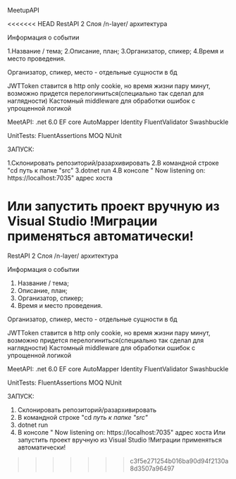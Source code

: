 MeetupAPI

<<<<<<< HEAD
RestAPI 
2 Слоя /n-layer/ архитектура

Информация о событии

1.Название / тема;
2.Описание, план;
3.Организатор, спикер;
4.Время и место проведения.

Организатор, спикер, место - отдельные сущности в бд

JWTToken ставится в http only cookie, но время жизни пару минут, возможно придется перелогиниться(специально так сделал для наглядности) 
Кастомный middleware для обработки ошибок с упрощенной логикой

MeetAPI: 
.net 6.0 
EF core 
AutoMapper 
Identity 
FluentValidator 
Swashbuckle

UnitTests: 
FluentAssertions 
MOQ 
NUnit

ЗАПУСК:

1.Склонировать репозиторий/разархивировать
2.В командной строке "cd путь к папке "src"
3.dotnet run
4.В консоле " Now listening on: https://localhost:7035" адрес хоста 

Или запустить проект вручную из Visual Studio 
!Миграции применяться автоматически!
=======
RestAPI
2 Слоя /n-layer/ архитектура

Информация о событии
1. Название / тема;
2. Описание, план;
3. Организатор, спикер;
4. Время и место проведения.

Организатор, спикер, место - отдельные сущности в бд

JWTToken ставится в http only cookie, но время жизни пару минут, возможно придется перелогиниться(специально так сделал для наглядности)
Кастомный middleware для обработки ошибок с упрощенной логикой

MeetAPI:
.net 6.0
EF core
AutoMapper
Identity
FluentValidator
Swashbuckle

UnitTests:
FluentAssertions
MOQ
NUnit

ЗАПУСК:
1. Склонировать репозиторий/разархивировать 
2. В командной строке "cd *путь к папке "src"*
3. dotnet run
4. В консоле " Now listening on: https://localhost:7035" адрес хоста
Или запустить проект вручную из Visual Studio
!Миграции применяться автоматически!
>>>>>>> c3f5e271254b016ba90d94f2130a8d3507a96497
